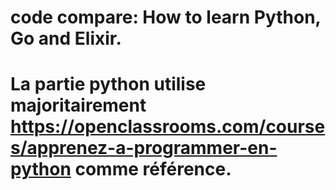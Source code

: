 # code compare: How to learn Python, Go and Elixir.
# La partie python utilise majoritairement https://openclassrooms.com/courses/apprenez-a-programmer-en-python comme référence.
